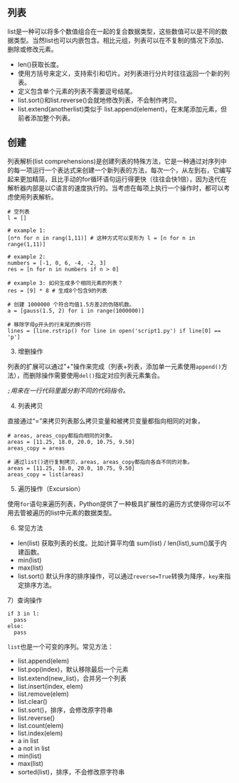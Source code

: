 ## 列表

list是一种可以将多个数值组合在一起的复合数据类型，这些数值可以是不同的数据类型。当然list也可以内嵌包含。相比元组，列表可以在不复制的情况下添加、删除或修改元素。

- len()获取长度。
- 使用方括号来定义，支持索引和切片。对列表进行分片时往往返回一个新的列表。
- 定义包含单个元素的列表不需要逗号结尾。
- list.sort()和list.reverse()会就地修改列表，不会制作拷贝。
- list.extend(anotherlist)类似于 list.append(element)，在末尾添加元素，但前者添加整个列表。

## 创建

列表解析(list comprehensions)是创建列表的特殊方法，它是一种通过对序列中的每一项运行一个表达式来创建一个新列表的方法，每次一个，从左到右，它编写起来更加精简，且比手动的for循环语句运行得更快（往往会快1倍），因为迭代在解析器内部是以C语言的速度执行的。当考虑在每项上执行一个操作时，都可以考虑使用列表解析。

```
# 空列表
l = []

# example 1:
[n*n for n in rang(1,11)] # 这种方式可以变形为 l = [n for n in range(1,11)]

# example 2:
numbers = [-1, 0, 6, -4, -2, 3]
res = [n for n in numbers if n > 0]

# example 3: 如何生成多个相同元素的列表？
res = [9] * 8 # 生成8个包含9的列表

# 创建 1000000 个符合均值1.5方差2的伪随机数。
a = [gauss(1.5, 2) for i in range(1000000)]

# 移除字母p开头的行末尾的换行符
lines = [line.rstrip() for line in open('script1.py') if line[0] == 'p']
```

3) 增删操作

列表的扩展可以通过"+"操作来完成（列表+列表，添加单一元素使用`append()`方法），而删除操作需要使用`del()`指定对应列表元素集合。

*`;`用来在一行代码里面分割不同的代码指令。*

4) 列表拷贝

直接通过“=”来拷贝列表那么拷贝变量和被拷贝变量都指向相同的对象，

```
# areas, areas_copy都指向相同的对象。
areas = [11.25, 18.0, 20.0, 10.75, 9.50]
areas_copy = areas

# 通过list()进行复制拷贝，areas, areas_copy都指向各自不同的对象。
areas = [11.25, 18.0, 20.0, 10.75, 9.50]
areas_copy = list(areas)

```

5) 遍历操作（Excursion）

使用`for`语句来遍历列表，Python提供了一种极具扩展性的遍历方式使得你可以不用去管被遍历的list中元素的数据类型。

6) 常见方法

  - len(list) 获取列表的长度。比如计算平均值 sum(list) / len(list),sum()属于内建函数。
  - min(list)
  - max(list)
  - list.sort() 默认升序的排序操作，可以通过`reverse=True`转换为降序，`key`来指定排序方法。

7）查询操作

```
if 3 in l:
  pass
else:
  pass
```

`list`也是一个可变的序列。常见方法：

- list.append(elem)
- list.pop(index)，默认移除最后一个元素
- list.extend(new_list)，合并另一个列表
- list.insert(index, elem)
- list.remove(elem)
- list.clear()
- list.sort()，排序，会修改原字符串
- list.reverse()
- list.count(elem)
- list.index(elem)
- a in list
- a not in list
- min(list)
- max(list)
- sorted(list)，排序，不会修改原字符串
